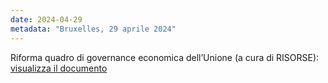 ```yaml
---
date: 2024-04-29
metadata: "Bruxelles, 29 aprile 2024"
---
```


Riforma quadro di governance economica dell’Unione (a cura di RISORSE): <a href="/assets/2024-04-29-psc-sintesi.pdf" target="_blank">visualizza il documento</a>

